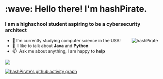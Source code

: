 <h1 align="left" id="suhailkakar-title">:wave: Hello there! I'm hashPirate.</h1>
<h3 align="left">I am a highschool student aspiring to be a cybersecurity architect </h3>


<a href="#suhailkakar-title">
  <img src="https://github-readme-stats.vercel.app/api?username=hashPirate&show_icons=true&theme=react&count_private=true&include_all_commits=true" alt="hashPirate" align="right" />
</a>

- :school: I'm currently studying computer science in the USA!
- :speech_balloon: &nbsp;I like to talk about **Java** and **Python**
- :mailbox: &nbsp;Ask me about anything, I am happy to **help**
<img src="https://komarev.com/ghpvc/?username=hashpirate&color=brightgreen">

[![hashPirate's github activity graph](https://activity-graph.herokuapp.com/graph?username=hashPirate&theme=react-dark)](https://github.com/hashPirate)
